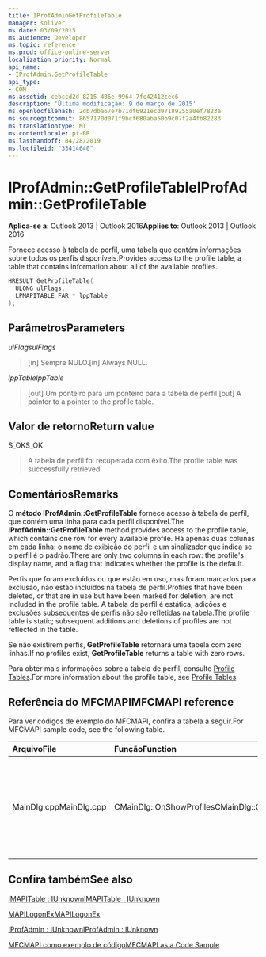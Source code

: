 ```yaml
---
title: IProfAdminGetProfileTable
manager: soliver
ms.date: 03/09/2015
ms.audience: Developer
ms.topic: reference
ms.prod: office-online-server
localization_priority: Normal
api_name:
- IProfAdmin.GetProfileTable
api_type:
- COM
ms.assetid: cebccd2d-8215-486e-9964-7fc42412cec6
description: 'Última modificação: 9 de março de 2015'
ms.openlocfilehash: 2db7dba67e7b71df6921ecd97189255a0ef7823a
ms.sourcegitcommit: 8657170d071f9bcf680aba50b9c07f2a4fb82283
ms.translationtype: MT
ms.contentlocale: pt-BR
ms.lasthandoff: 04/28/2019
ms.locfileid: "33414640"
---
```

# <a name="iprofadmingetprofiletable"></a><span data-ttu-id="1f352-103">IProfAdmin::GetProfileTable</span><span class="sxs-lookup"><span data-stu-id="1f352-103">IProfAdmin::GetProfileTable</span></span>

  
  
<span data-ttu-id="1f352-104">**Aplica-se a**: Outlook 2013 | Outlook 2016</span><span class="sxs-lookup"><span data-stu-id="1f352-104">**Applies to**: Outlook 2013 | Outlook 2016</span></span> 
  
<span data-ttu-id="1f352-105">Fornece acesso à tabela de perfil, uma tabela que contém informações sobre todos os perfis disponíveis.</span><span class="sxs-lookup"><span data-stu-id="1f352-105">Provides access to the profile table, a table that contains information about all of the available profiles.</span></span>
  
```cpp
HRESULT GetProfileTable(
  ULONG ulFlags,
  LPMAPITABLE FAR * lppTable
);
```

## <a name="parameters"></a><span data-ttu-id="1f352-106">Parâmetros</span><span class="sxs-lookup"><span data-stu-id="1f352-106">Parameters</span></span>

 <span data-ttu-id="1f352-107">_ulFlags_</span><span class="sxs-lookup"><span data-stu-id="1f352-107">_ulFlags_</span></span>
  
> <span data-ttu-id="1f352-108">[in] Sempre NULO.</span><span class="sxs-lookup"><span data-stu-id="1f352-108">[in] Always NULL.</span></span>
    
 <span data-ttu-id="1f352-109">_lppTable_</span><span class="sxs-lookup"><span data-stu-id="1f352-109">_lppTable_</span></span>
  
> <span data-ttu-id="1f352-110">[out] Um ponteiro para um ponteiro para a tabela de perfil.</span><span class="sxs-lookup"><span data-stu-id="1f352-110">[out] A pointer to a pointer to the profile table.</span></span>
    
## <a name="return-value"></a><span data-ttu-id="1f352-111">Valor de retorno</span><span class="sxs-lookup"><span data-stu-id="1f352-111">Return value</span></span>

<span data-ttu-id="1f352-112">S_OK</span><span class="sxs-lookup"><span data-stu-id="1f352-112">S_OK</span></span> 
  
> <span data-ttu-id="1f352-113">A tabela de perfil foi recuperada com êxito.</span><span class="sxs-lookup"><span data-stu-id="1f352-113">The profile table was successfully retrieved.</span></span>
    
## <a name="remarks"></a><span data-ttu-id="1f352-114">Comentários</span><span class="sxs-lookup"><span data-stu-id="1f352-114">Remarks</span></span>

<span data-ttu-id="1f352-115">O **método IProfAdmin::GetProfileTable** fornece acesso à tabela de perfil, que contém uma linha para cada perfil disponível.</span><span class="sxs-lookup"><span data-stu-id="1f352-115">The **IProfAdmin::GetProfileTable** method provides access to the profile table, which contains one row for every available profile.</span></span> <span data-ttu-id="1f352-116">Há apenas duas colunas em cada linha: o nome de exibição do perfil e um sinalizador que indica se o perfil é o padrão.</span><span class="sxs-lookup"><span data-stu-id="1f352-116">There are only two columns in each row: the profile's display name, and a flag that indicates whether the profile is the default.</span></span> 
  
<span data-ttu-id="1f352-117">Perfis que foram excluídos ou que estão em uso, mas foram marcados para exclusão, não estão incluídos na tabela de perfil.</span><span class="sxs-lookup"><span data-stu-id="1f352-117">Profiles that have been deleted, or that are in use but have been marked for deletion, are not included in the profile table.</span></span> <span data-ttu-id="1f352-118">A tabela de perfil é estática; adições e exclusões subsequentes de perfis não são refletidas na tabela.</span><span class="sxs-lookup"><span data-stu-id="1f352-118">The profile table is static; subsequent additions and deletions of profiles are not reflected in the table.</span></span> 
  
<span data-ttu-id="1f352-119">Se não existirem perfis, **GetProfileTable** retornará uma tabela com zero linhas.</span><span class="sxs-lookup"><span data-stu-id="1f352-119">If no profiles exist, **GetProfileTable** returns a table with zero rows.</span></span> 
  
<span data-ttu-id="1f352-120">Para obter mais informações sobre a tabela de perfil, consulte [Profile Tables](profile-tables.md).</span><span class="sxs-lookup"><span data-stu-id="1f352-120">For more information about the profile table, see [Profile Tables](profile-tables.md).</span></span> 
  
## <a name="mfcmapi-reference"></a><span data-ttu-id="1f352-121">Referência do MFCMAPI</span><span class="sxs-lookup"><span data-stu-id="1f352-121">MFCMAPI reference</span></span>

<span data-ttu-id="1f352-122">Para ver códigos de exemplo do MFCMAPI, confira a tabela a seguir.</span><span class="sxs-lookup"><span data-stu-id="1f352-122">For MFCMAPI sample code, see the following table.</span></span>
  
|<span data-ttu-id="1f352-123">**Arquivo**</span><span class="sxs-lookup"><span data-stu-id="1f352-123">**File**</span></span>|<span data-ttu-id="1f352-124">**Função**</span><span class="sxs-lookup"><span data-stu-id="1f352-124">**Function**</span></span>|<span data-ttu-id="1f352-125">**Comentário**</span><span class="sxs-lookup"><span data-stu-id="1f352-125">**Comment**</span></span>|
|:-----|:-----|:-----|
|<span data-ttu-id="1f352-126">MainDlg.cpp</span><span class="sxs-lookup"><span data-stu-id="1f352-126">MainDlg.cpp</span></span>  <br/> |<span data-ttu-id="1f352-127">CMainDlg::OnShowProfiles</span><span class="sxs-lookup"><span data-stu-id="1f352-127">CMainDlg::OnShowProfiles</span></span>  <br/> |<span data-ttu-id="1f352-128">MFCMAPI usa o **método IProfAdmin::GetProfileTable** para fazer com que a tabela de perfil seja exibida em uma nova caixa de diálogo.</span><span class="sxs-lookup"><span data-stu-id="1f352-128">MFCMAPI uses the **IProfAdmin::GetProfileTable** method to get the profile table to display in a new dialog box.</span></span>  <br/> |
   
## <a name="see-also"></a><span data-ttu-id="1f352-129">Confira também</span><span class="sxs-lookup"><span data-stu-id="1f352-129">See also</span></span>



[<span data-ttu-id="1f352-130">IMAPITable : IUnknown</span><span class="sxs-lookup"><span data-stu-id="1f352-130">IMAPITable : IUnknown</span></span>](imapitableiunknown.md)
  
[<span data-ttu-id="1f352-131">MAPILogonEx</span><span class="sxs-lookup"><span data-stu-id="1f352-131">MAPILogonEx</span></span>](mapilogonex.md)
  
[<span data-ttu-id="1f352-132">IProfAdmin : IUnknown</span><span class="sxs-lookup"><span data-stu-id="1f352-132">IProfAdmin : IUnknown</span></span>](iprofadminiunknown.md)


[<span data-ttu-id="1f352-133">MFCMAPI como exemplo de código</span><span class="sxs-lookup"><span data-stu-id="1f352-133">MFCMAPI as a Code Sample</span></span>](mfcmapi-as-a-code-sample.md)

